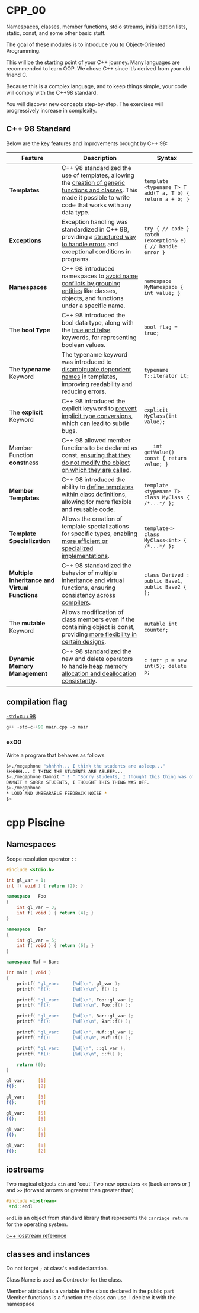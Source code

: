 # CPP_00
Namespaces, classes, member functions, stdio streams, initialization lists, static, const, and some other basic stuff.


The goal of these modules is to introduce you to Object-Oriented Programming.

This will be the starting point of your C++ journey. Many languages are recommended to learn OOP. We chose C++ since it’s derived from your old friend C.

Because this is a complex language, and to keep things simple, your code will comply with the C++98 standard.

You will discover new concepts step-by-step. The exercises will progressively increase in complexity.

## C++ 98 Standard

Below are the key features and improvements brought by C++ 98:


|Feature|	Description|	Syntax|
|-------------|----------------------------------------------------------|----------------------|
|**Templates**|	C++ 98 standardized the use of templates, allowing the <ins>creation of generic functions and classes</ins>. This made it possible to write code that works with any data type.|	```template <typename T> T add(T a, T b) { return a + b; }```|
|**Exceptions**	|Exception handling was standardized in C++ 98, providing a <ins>structured way to handle errors</ins> and exceptional conditions in programs.	|```try { // code } catch (exception& e) { // handle error }```|
|**Namespaces**|	C++ 98 introduced namespaces to <ins>avoid name conflicts by grouping entities</ins> like classes, objects, and functions under a specific name.|	```namespace MyNamespace { int value; }```|
|The **bool Type**|	C++ 98 introduced the bool data type, along with the <ins>true and false</ins> keywords, for representing boolean values.|	```bool flag = true;```|
|The **typename** Keyword|	The typename keyword was introduced to <ins>disambiguate dependent names</ins> in templates, improving readability and reducing errors.|```typename T::iterator it;```|
|The **explicit** Keyword|	C++ 98 introduced the explicit keyword to <ins>prevent implicit type conversions</ins>, which can lead to subtle bugs.	|```explicit MyClass(int value);```|
|Member Function **const**ness|	C++ 98 allowed member functions to be declared as const, <ins>ensuring that they do not modify the object on which they are called</ins>.|```	int getValue() const { return value; }```|
|**Member Templates**|C++ 98 introduced the ability to <ins>define templates within class definitions</ins>, allowing for more flexible and reusable code.|```template <typename T> class MyClass { /*...*/ };```|
|**Template Specialization**|Allows the creation of template specializations for specific types, enabling <ins>more efficient or specialized implementations</ins>.|```template<> class MyClass<int> { /*...*/ };```|
|**Multiple Inheritance and Virtual Functions**|C++ 98 standardized the behavior of multiple inheritance and virtual functions, ensuring <ins>consistency across compilers</ins>.|```class Derived : public Base1, public Base2 { };```|
|The **mutable** Keyword|Allows modification of class members even if the containing object is const, providing <ins>more flexibility in certain designs</ins>.|```mutable int counter;```|
|**Dynamic Memory Management**|C++ 98 standardized the new and delete operators to <ins>handle heap memory allocation and deallocation consistently</ins>.|```c int* p = new int(5); delete p; ```|

## compilation flag

[-std=c++98](https://gcc.gnu.org/onlinedocs/gcc-3.3.5/gcc/C-Dialect-Options.html#C-Dialect-Options)

```c++
g++ -std=c++98 main.cpp -o main
```

### ex00

Write a program that behaves as follows

```bash
$>./megaphone "shhhhh... I think the students are asleep..."
SHHHHH... I THINK THE STUDENTS ARE ASLEEP...
$>./megaphone Damnit " ! " "Sorry students, I thought this thing was off."
DAMNIT ! SORRY STUDENTS, I THOUGHT THIS THING WAS OFF.
$>./megaphone
* LOUD AND UNBEARABLE FEEDBACK NOISE *
$>
```


# cpp Piscine
## Namespaces

Scope resolution operator `::`



```cpp
#include <stdio.h>

int	gl_var = 1;
int	f( void ) { return (2); }

namespace	Foo
{
	int	gl_var = 3;
	int	f( void ) { return (4); }
}

namespace	Bar
{
	int	gl_var = 5;
	int	f( void ) { return (6); }
}

namespace Muf = Bar;

int	main ( void )
{
	printf( "gl_var:     [%d]\n", gl_var );
	printf( "f():        [%d]\n\n", f() );

	printf( "gl_var:     [%d]\n", Foo::gl_var );
	printf( "f():        [%d]\n\n", Foo::f() );

	printf( "gl_var:     [%d]\n", Bar::gl_var );
	printf( "f():        [%d]\n\n", Bar::f() );

	printf( "gl_var:     [%d]\n", Muf::gl_var );
	printf( "f():        [%d]\n\n", Muf::f() );

	printf( "gl_var:     [%d]\n", ::gl_var );
	printf( "f():        [%d]\n\n", ::f() );

	return (0);
}
```

``` bash
gl_var:     [1]
f():        [2]

gl_var:     [3]
f():        [4]

gl_var:     [5]
f():        [6]

gl_var:     [5]
f():        [6]

gl_var:     [1]
f():        [2]
```

## iostreams

Two magical objects `cin` and 'cout'
Two new operators `<<` (back arrows or ) and `>>` (forward arrows or greater than greater than)

```cpp
#include <iostream>
 std::endl
 ```

 `endl` is an object from standard library that represents the `carriage return` for the operating system.

 [c++ iosstream reference](https://cplusplus.com/reference/iostream/)
 
 ## classes and instances

Do not forget `;` at class's end declaration.

Class Name is used as Contructor for the class.

Member attribute is a variable in the class declared in the public part
Member functions is a function the class can use. I declare it with the namespace

